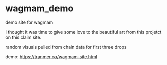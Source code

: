 # wagmam_demo
demo site for wagmam

I thought it was time to give some love to the beautiful art from this projetct on this claim site.

random visuals pulled from chain data for first three drops

demo: https://tranmer.ca/wagmam-site.html
